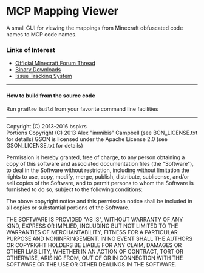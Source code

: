 MCP Mapping Viewer
=================
A small GUI for viewing the mappings from Minecraft obfuscated code names to MCP code names.

### Links of Interest
 - [Official Minecraft Forum Thread](https://www.minecraftforum.net/topic/2115030-)
 - [Binary Downloads](http://bspk.rs/MC/MCPMappingViewer/index.html)
 - [Issue Tracking System](https://github.com/bspkrs/MCPMappingViewer/issues)
 
* * *

#### How to build from the source code ####

Run `gradlew build` from your favorite command line facilities

* * *

Copyright (C) 2013-2016 bspkrs<br/>
Portions Copyright (C) 2013 Alex "immibis" Campbell (see BON_LICENSE.txt for details)
GSON is licensed under the Apache License 2.0 (see GSON_LICENSE.txt for details)

Permission is hereby granted, free of charge, to any person obtaining a copy of this software and associated documentation files (the "Software"), to deal in the Software without restriction, including without limitation the rights to use, copy, modify, merge, publish, distribute, sublicense, and/or sell copies of the Software, and to permit persons to whom the Software is furnished to do so, subject to the following conditions:

The above copyright notice and this permission notice shall be included in all copies or substantial portions of the Software.

THE SOFTWARE IS PROVIDED "AS IS", WITHOUT WARRANTY OF ANY KIND, EXPRESS OR IMPLIED, INCLUDING BUT NOT LIMITED TO THE WARRANTIES OF MERCHANTABILITY, FITNESS FOR A PARTICULAR PURPOSE AND NONINFRINGEMENT. IN NO EVENT SHALL THE AUTHORS OR COPYRIGHT HOLDERS BE LIABLE FOR ANY CLAIM, DAMAGES OR OTHER LIABILITY, WHETHER IN AN ACTION OF CONTRACT, TORT OR OTHERWISE, ARISING FROM, OUT OF OR IN CONNECTION WITH THE SOFTWARE OR THE USE OR OTHER DEALINGS IN THE SOFTWARE.